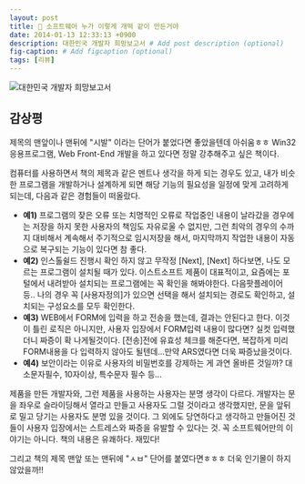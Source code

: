 ```yaml
---
layout: post
title: 📕 소프트웨어 누가 이렇게 개떡 같이 만든거야
date: 2014-01-13 12:33:13 +0900
description: 대한민국 개발자 희망보고서 # Add post description (optional)
fig-caption: # Add figcaption (optional)
tags: [리뷰]
---
```

![대한민국 개발자 희망보고서](https://image.yes24.com/momo/TopCate62/MidCate01/6109581.jpg)


## 감상평 
제목의 맨앞이나 맨뒤에 "시발" 이라는 단어가 붙었다면 좋았을텐데 아쉬움ㅎㅎ Win32 응용프로그램, Web Front-End 개발을 하고 있다면 정말 강추해주고 싶은 책이다.

컴퓨터를 사용하면서 책의 제목과 같은 멘트나 생각을 하게 되는 경우도 있고, 내가 비슷한 프로그램을 개발하거나 설계하게 되면 해당 기능의 필요성을 일정에 맞게 고려하게 되는데, 다음과 같은 경험들이 떠올랐다.

- **예1)** 프로그램의 잦은 오류 또는 치명적인 오류로 작업중인 내용이 날라갔을 경우에는 저장을 하지 못한 사용자의 책임도 자유로울 수 없지만, 그런 최악의 경우의 수까지 대비해서 계속해서 주기적으로 임시저장을 해서, 마지막까지 작업한 내용이 자동으로 복구되는 기능이 있다면 참 좋다.
- **예2)** 인스톨쉴드 진행시 확인 하지 않고 무작정 [Next], [Next] 하다보면, 나도 모르는 프로그램이 설치될 때가 있다. 이스트소프트 제품이 대표적이고, 요즘에는 포털에서 내려받아 설치되는 프로그램에는 꼭 확인을 해봐야한다. 다음팟플레이어 등..  나의 경우 꼭 [사용자정의]가 있으면 선택을 해서 설치되는 경로도 확인하고, 설치되는 구성요소를 모두 확인한다. 
- **예3)** WEB에서 FORM에 입력을 하고 전송을 했는데, 결과는 안된다고 한다. 이것이 틀린 로직은 아니지만, 사용자 입장에서 FORM입력 내용이 많다면? 실컷 입력했더니 짜증이 확 나게될것이다. [전송]전에 유효성 체크를 해준다면, 복잡하게 미리 FORM내용을 다 입력하지 않아도 될텐데...만약 ARS였다면 더욱 짜증났을것이다.
- **예4)** 보안이라는 이유로 사용자의 비밀번호를 강제하는 게 과연 올바른 것일까? 대소문자필수, 10자이상, 특수문자 필수 등...

제품을 만든 개발자와, 그런 제품을 사용하는 사용자는 분명 생각이 다르다.  개발자는 문을 좌우로 슬라이딩해서 열라고 만들고 사용자도 그럴 것이라고 생각했지만, 문을 앞뒤로 밀고 당기는 사용자도 분명 있을 것이다.  그 외에도 당연하다고 생각하고 만들어진 것들이 사용자 입장에서는 스트레스와 짜증을 유발할 수 있다는 것. 꼭 소프트웨어만의 이야기는 아니다. 책의 내용은 유쾌하다. 재밌다!

그리고 책의 제목 맨앞 또는 맨뒤에 "ㅅㅂ" 단어를 붙였다면ㅎㅎㅎ 더욱  인기몰이 하지 않았을까!!